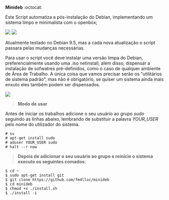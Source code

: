 
**Minideb** :octocat:

Este Script automatiza a pós-instalação do Debian, implementando um sistema limpo e minimalista com o openbox;

<img src="https://raw.githubusercontent.com/fm4lloc/stuff/master/2018-07-26-220456_1920x1080_scrot.jpg"/>
          
<img src="https://raw.githubusercontent.com/fm4lloc/stuff/master/2018-07-26-220625_1920x1080_scrot.jpg"/>

Atualmente testado no Debian 9.5, mas a cada nova atualização o script passara pelas mudanças necessárias.

Para usar o script você deve instalar uma versão limpa do Debian, preferencialmente usando uma .iso netinstall, além disso, dispensar a instalação de sofwatres pré-definidos, como o caso de qualquer ambiente de Área de Trabalho. A única coisa que vamos precisar serão os "utilitários de sistema padrão", mas não é obrigatório, se quiser um sistema ainda mais enxuto eles também podem ser dispensados.

<img src="https://raw.githubusercontent.com/fm4lloc/stuff/master/2018-07-26-120025_1920x1080_scrot.jpg"/>

> **Modo de usar**

Antes de iniciar os trabalhos adicione o seu usuário ao grupo *sudo* seguindo as linhas abaixo, lembrando de substituir a palavra *YOUR_USER* pelo nome do utilizador do sistema.

```
# su
# apt-get install sudo
# aduser YOUR_USER sudo
# halt --r now
```
> **Depois de adicionar o seu usuário ao grupo e reinicie o sistema execute os seguintes comados:**
```
$ cd ~
$ sudo apt-get install git
$ git clone https://github.com/fm4lloc/minideb
$ cd minideb
$ chmod +x ./install.sh
$ ./install -i
```
